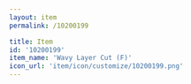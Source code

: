 ```yaml
---
layout: item
permalink: /10200199

title: Item
id: '10200199'
item_name: 'Wavy Layer Cut (F)'
icon_url: 'item/icon/customize/10200199.png'
---
```

